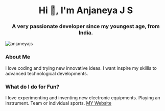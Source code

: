<h1 align="center">Hi 👋, I'm Anjaneya J S</h1>
<h3 align="center">A very passionate developer since my youngest age, from India.</h3>
<p align="left"> <img src="https://komarev.com/ghpvc/?username=anjaneyajs&label=Profile%20views&color=f20707&style=flat" alt="anjaneyajs" /> </p>

<!--
**anjaneyajs21/anjaneyajs21** is a ✨ _special_ ✨ repository because its `README.md` (this file) appears on your GitHub profile.

Here are some ideas to get you started:

- 🔭 I’m currently working on Website Development
- 🌱 I’m currently learning Dart
- 👯 I’m looking to collaborate on 
- 🤔 I’m looking for help with ...
- 💬 Ask me about my skills
- 📫 How to reach me: GMail:anjaneryajs21@gmail.com
- 😄 Pronouns: 💻
- ⚡ Fun fact: I like to discover nes things
--> 
### About Me
I love coding and trying new innovative ideas. I want inspire my skillls to advanced technological developments.
### What do I do for Fun?
I love experimenting and inventing new electronic equipments.
Playing an instrument.
Team or individual sports.
[MY Website](ajs.epizy.com)
